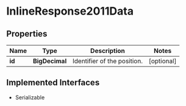 

# InlineResponse2011Data


## Properties

Name | Type | Description | Notes
------------ | ------------- | ------------- | -------------
**id** | **BigDecimal** | Identifier of the position. |  [optional]


## Implemented Interfaces

* Serializable



